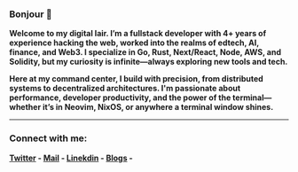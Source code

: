 <h3>Bonjour 👋 </h1>

<b>Welcome to my digital lair. I’m a fullstack developer with 4+ years of experience hacking the web, worked into the realms of edtech, AI, finance, and Web3. I specialize in Go, Rust, Next/React, Node, AWS, and Solidity, but my curiosity is infinite—always exploring new tools and tech.

Here at my command center, I build with precision, from distributed systems to decentralized architectures. I'm passionate about performance, developer productivity, and the power of the terminal—whether it’s in Neovim, NixOS, or anywhere a terminal window shines.<b/>



--------

<h3 align="left">Connect with me:</h3>

[Twitter](https://twitter.com/pratikcodes_) -
[Mail](mailto:pratiktiwari1212@gmail.com) -
[Linekdin](https://www.linkedin.com/in/pratiktiwari12/) - 
[Blogs](https://blogs.tiwaripratik.com/) -











